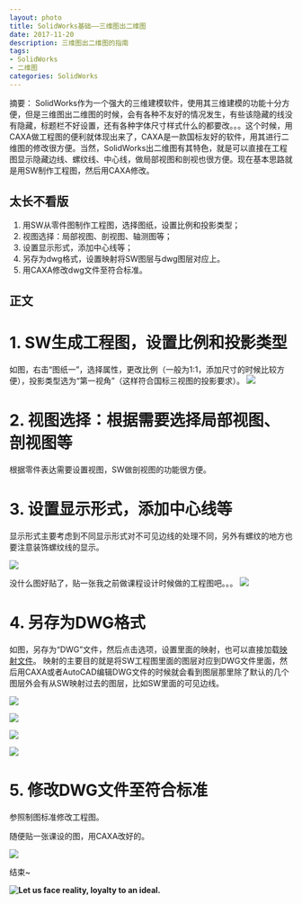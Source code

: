 ```yaml
---
layout: photo
title: SolidWorks基础——三维图出二维图
date: 2017-11-20
description: 三维图出二维图的指南
tags: 
- SolidWorks
- 二维图
categories: SolidWorks
---
```


摘要： SolidWorks作为一个强大的三维建模软件，使用其三维建模的功能十分方便，但是三维图出二维图的时候，会有各种不友好的情况发生，有些该隐藏的线没有隐藏，标题栏不好设置，还有各种字体尺寸样式什么的都要改。。。这个时候，用CAXA做工程图的便利就体现出来了，CAXA是一款国标友好的软件，用其进行二维图的修改很方便。当然，SolidWorks出二维图有其特色，就是可以直接在工程图显示隐藏边线、螺纹线、中心线，做局部视图和剖视也很方便。现在基本思路就是用SW制作工程图，然后用CAXA修改。


## 太长不看版

1. 用SW从零件图制作工程图，选择图纸，设置比例和投影类型；
2. 视图选择：局部视图、剖视图、轴测图等；
3. 设置显示形式，添加中心线等；
4. 另存为dwg格式，设置映射将SW图层与dwg图层对应上。
5. 用CAXA修改dwg文件至符合标准。

## 正文

# 1. SW生成工程图，设置比例和投影类型

如图，右击“图纸一”，选择属性，更改比例（一般为1:1，添加尺寸的时候比较方便），投影类型选为“第一视角”（这样符合国标三视图的投影要求）。
![](http://oxt33qs1f.bkt.clouddn.com/shuxing_.png)

# 2. 视图选择：根据需要选择局部视图、剖视图等

根据零件表达需要设置视图，SW做剖视图的功能很方便。


# 3. 设置显示形式，添加中心线等

显示形式主要考虑到不同显示形式对不可见边线的处理不同，另外有螺纹的地方也要注意装饰螺纹线的显示。

![](http://oxt33qs1f.bkt.clouddn.com/shituxuanze_.png)

没什么图好贴了，贴一张我之前做课程设计时候做的工程图吧。。。
![](http://oxt33qs1f.bkt.clouddn.com/shitu.png)

# 4. 另存为DWG格式

如图，另存为“DWG”文件，然后点击选项，设置里面的映射，也可以直接加载[映射文件](https://pan.baidu.com/s/1o7LhWVo)。
映射的主要目的就是将SW工程图里面的图层对应到DWG文件里面，然后用CAXA或者AutoCAD编辑DWG文件的时候就会看到图层那里除了默认的几个图层外会有从SW映射过去的图层，比如SW里面的可见边线。

![](http://oxt33qs1f.bkt.clouddn.com/xuanxiang.png)

![](http://oxt33qs1f.bkt.clouddn.com/yingshe.png)

![](http://oxt33qs1f.bkt.clouddn.com/yingshe2.png)

![](http://oxt33qs1f.bkt.clouddn.com/yingshe3.png)

# 5. 修改DWG文件至符合标准
参照制图标准修改工程图。

随便贴一张课设的图，用CAXA改好的。

![](http://oxt33qs1f.bkt.clouddn.com/dwg.png)

结束~


 
 
<!-- more -->

**![Let us face reality, loyalty to an ideal.](http://oxt33qs1f.bkt.clouddn.com/Kurt%20Donald%20Cobain2.jpg)**
